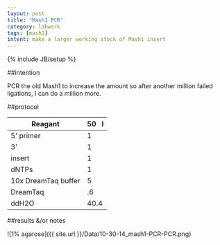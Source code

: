 ```yaml
---
layout: post
title: "Mash1 PCR"
category: labwork
tags: [mash1]
intent: make a larger working stock of Mash1 insert
---
```

{% include JB/setup %}

##intention

PCR the old Mash1 to increase the amount so after another million failed ligations, I can do a million more.

##protocol

| Reagant | 50 &nbsp; l |
| ------------- |-------------------------| 
| 5' primer | 1 | 
| 3' | 1 | 
| insert | 1 |
| dNTPs | 1  |
| 10x DreamTaq buffer | 5 |
| DreamTaq | .6 |
| ddH2O | 40.4 |

##results &/or notes

![1% agarose]({{ site.url }}/Data/10-30-14_mash1-PCR-PCR.png)
